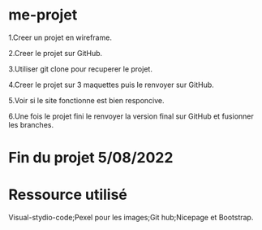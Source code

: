 # me-projet

1.Creer un projet en wireframe.

2.Creer le projet sur GitHub.

3.Utiliser git clone pour recuperer le projet.

4.Creer le projet sur 3 maquettes puis le renvoyer sur GitHub.

5.Voir si le site fonctionne est bien responcive.

6.Une fois le projet fini le renvoyer la version final sur GitHub et fusionner les branches.

# Fin du projet 5/08/2022

# Ressource utilisé

Visual-stydio-code;Pexel pour les images;Git hub;Nicepage et Bootstrap.
